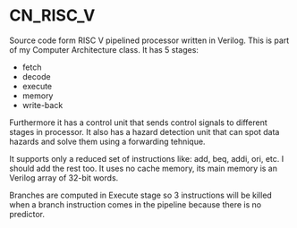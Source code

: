 # CN_RISC_V

Source code form RISC V pipelined processor written in Verilog. This is part of my Computer Architecture class.
It has 5 stages:
  * fetch
  * decode
  * execute
  * memory
  * write-back
  
 Furthermore it has a control unit that sends control signals to different stages in processor. It also has a
 hazard detection unit that can spot data hazards and solve them using a forwarding tehnique. 
 
 It supports only a reduced set of instructions like: add, beq, addi, ori, etc. I should add the rest too.
 It uses no cache memory, its main memory is an Verilog array of 32-bit words. 
 
 Branches are computed in Execute stage so 3 instructions will be killed when a branch instruction comes in the
 pipeline because there is no predictor.
 
